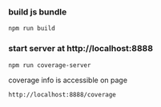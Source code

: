### build js bundle

    npm run build

### start server at http://localhost:8888

    npm run coverage-server

coverage info is accessible on page
    
    http://localhost:8888/coverage